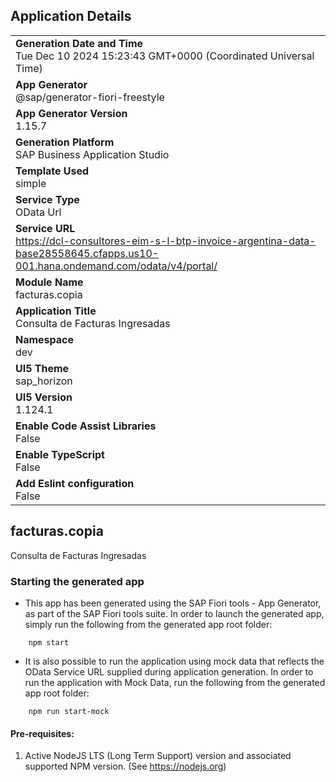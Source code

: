 ## Application Details
|               |
| ------------- |
|**Generation Date and Time**<br>Tue Dec 10 2024 15:23:43 GMT+0000 (Coordinated Universal Time)|
|**App Generator**<br>@sap/generator-fiori-freestyle|
|**App Generator Version**<br>1.15.7|
|**Generation Platform**<br>SAP Business Application Studio|
|**Template Used**<br>simple|
|**Service Type**<br>OData Url|
|**Service URL**<br>https://dcl-consultores-eim-s-l-btp-invoice-argentina-data-base28558645.cfapps.us10-001.hana.ondemand.com/odata/v4/portal/|
|**Module Name**<br>facturas.copia|
|**Application Title**<br>Consulta de Facturas Ingresadas|
|**Namespace**<br>dev|
|**UI5 Theme**<br>sap_horizon|
|**UI5 Version**<br>1.124.1|
|**Enable Code Assist Libraries**<br>False|
|**Enable TypeScript**<br>False|
|**Add Eslint configuration**<br>False|

## facturas.copia

Consulta de Facturas Ingresadas

### Starting the generated app

-   This app has been generated using the SAP Fiori tools - App Generator, as part of the SAP Fiori tools suite.  In order to launch the generated app, simply run the following from the generated app root folder:

```
    npm start
```

- It is also possible to run the application using mock data that reflects the OData Service URL supplied during application generation.  In order to run the application with Mock Data, run the following from the generated app root folder:

```
    npm run start-mock
```

#### Pre-requisites:

1. Active NodeJS LTS (Long Term Support) version and associated supported NPM version.  (See https://nodejs.org)


